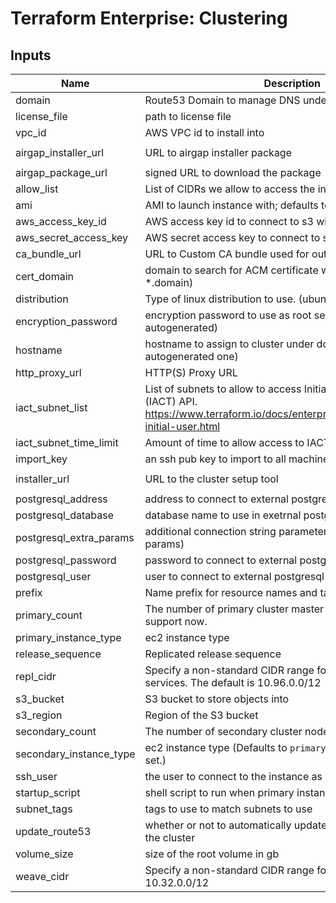 # Terraform Enterprise: Clustering

## Inputs

| Name | Description | Type | Default | Required |
|------|-------------|:----:|:-----:|:-----:|
| domain | Route53 Domain to manage DNS under | string | n/a | yes |
| license\_file | path to license file | string | n/a | yes |
| vpc\_id | AWS VPC id to install into | string | n/a | yes |
| airgap\_installer\_url | URL to airgap installer package | string | `"https://s3.amazonaws.com/replicated-airgap-work/replicated__docker__kubernetes.tar.gz"` | no |
| airgap\_package\_url | signed URL to download the package | string | `""` | no |
| allow\_list | List of CIDRs we allow to access the infrastructure | list | `[]` | no |
| ami | AMI to launch instance with; defaults to latest Ubuntu Xenial | string | `""` | no |
| aws\_access\_key\_id | AWS access key id to connect to s3 with | string | `""` | no |
| aws\_secret\_access\_key | AWS secret access key to connect to s3 with | string | `""` | no |
| ca\_bundle\_url | URL to Custom CA bundle used for outgoing connections | string | `"none"` | no |
| cert\_domain | domain to search for ACM certificate with (default is *.domain) | string | `""` | no |
| distribution | Type of linux distribution to use. (ubuntu or rhel) | string | `"ubuntu"` | no |
| encryption\_password | encryption password to use as root secret (default is autogenerated) | string | `""` | no |
| hostname | hostname to assign to cluster under domain (default is autogenerated one) | string | `""` | no |
| http\_proxy\_url | HTTP(S) Proxy URL | string | `""` | no |
| iact\_subnet\_list | List of subnets to allow to access Initial Admin Creation Token (IACT) API. https://www.terraform.io/docs/enterprise/private/automating-initial-user.html | string | `""` | no |
| iact\_subnet\_time\_limit | Amount of time to allow access to IACT API after initial boot | string | `""` | no |
| import\_key | an ssh pub key to import to all machines | string | `""` | no |
| installer\_url | URL to the cluster setup tool | string | `"https://install.terraform.io/installer/ptfe-0.1.zip"` | no |
| postgresql\_address | address to connect to external postgresql database at | string | `""` | no |
| postgresql\_database | database name to use in exetrnal postgresql database | string | `""` | no |
| postgresql\_extra\_params | additional connection string parameters (must be url query params) | string | `""` | no |
| postgresql\_password | password to connect to external postgresql database as | string | `""` | no |
| postgresql\_user | user to connect to external postgresql database as | string | `""` | no |
| prefix | Name prefix for resource names and tags | string | `"tfe"` | no |
| primary\_count | The number of primary cluster master nodes to run, only 3 support now. | string | `"3"` | no |
| primary\_instance\_type | ec2 instance type | string | `"m4.xlarge"` | no |
| release_sequence | Replicated release sequence | string | `""` | no |
| repl\_cidr | Specify a non-standard CIDR range for the replicated services. The default is 10.96.0.0/12 | string | `""` | no |
| s3\_bucket | S3 bucket to store objects into | string | `""` | no |
| s3\_region | Region of the S3 bucket | string | `""` | no |
| secondary\_count | The number of secondary cluster nodes to run | string | `"5"` | no |
| secondary\_instance\_type | ec2 instance type (Defaults to `primary_instance_type` if not set.) | string | `""` | no |
| ssh\_user | the user to connect to the instance as | string | `""` | no |
| startup\_script | shell script to run when primary instance boots the first time | string | `""` | no |
| subnet\_tags | tags to use to match subnets to use | map | `{}` | no |
| update\_route53 | whether or not to automatically update route53 records for the cluster | string | `"true"` | no |
| volume\_size | size of the root volume in gb | string | `"100"` | no |
| weave\_cidr | Specify a non-standard CIDR range for weave. The default is 10.32.0.0/12 | string | `""` | no |

